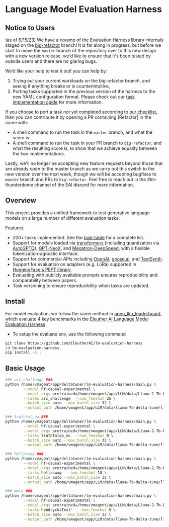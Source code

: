 # Language Model Evaluation Harness

## Notice to Users
(as of 6/15/23)
We have a revamp of the Evaluation Harness library internals staged on the [big-refactor](https://github.com/EleutherAI/lm-evaluation-harness/tree/big-refactor) branch! It is far along in progress, but before we start to move the `master` branch of the repository over to this new design with a new version release, we'd like to ensure that it's been tested by outside users and there are no glaring bugs.

We’d like your help to test it out! you can help by:
1. Trying out your current workloads on the big-refactor branch, and seeing if anything breaks or is counterintuitive,
2. Porting tasks supported in the previous version of the harness to the new YAML configuration format. Please check out our [task implementation guide](https://github.com/EleutherAI/lm-evaluation-harness/blob/big-refactor/docs/new_task_guide.md) for more information.

If you choose to port a task not yet completed according to [our checklist](https://github.com/EleutherAI/lm-evaluation-harness/blob/big-refactor/lm_eval/tasks/README.md), then you can contribute it by opening a PR containing [Refactor] in the name with: 
- A shell command to run the task in the `master` branch, and what the score is
- A shell command to run the task in your PR branch to `big-refactor`, and what the resulting score is, to show that we achieve equality between the two implementations.

Lastly, we'll no longer be accepting new feature requests beyond those that are already open to the master branch as we carry out this switch to the new version over the next week, though we will be accepting bugfixes to `master` branch and PRs to `big-refactor`. Feel free to reach out in the #lm-thunderdome channel of the EAI discord for more information.


## Overview

This project provides a unified framework to test generative language models on a large number of different evaluation tasks.

Features:

- 200+ tasks implemented. See the [task-table](./docs/task_table.md) for a complete list.
- Support for models loaded via [transformers](https://github.com/huggingface/transformers/) (including quantization via [AutoGPTQ](https://github.com/PanQiWei/AutoGPTQ)), [GPT-NeoX](https://github.com/EleutherAI/gpt-neox), and [Megatron-DeepSpeed](https://github.com/microsoft/Megatron-DeepSpeed/), with a flexible tokenization-agnostic interface.
- Support for commercial APIs including [OpenAI](https://openai.com), [goose.ai](https://goose.ai), and [TextSynth](https://textsynth.com/).
- Support for evaluation on adapters (e.g. LoRa) supported in [HuggingFace's PEFT library](https://github.com/huggingface/peft).
- Evaluating with publicly available prompts ensures reproducibility and comparability between papers.
- Task versioning to ensure reproducibility when tasks are updated.

## Install

For model evaluation, we follow the same method in [open_llm_leaderboard](https://huggingface.co/spaces/HuggingFaceH4/open_llm_leaderboard), which evaluate 4 key benchmarks in the [Eleuther AI Language Model Evaluation Harness](https://github.com/EleutherAI/lm-evaluation-harness).

- To setup the evaluate env, use the following command
```bash
git clone https://github.com/EleutherAI/lm-evaluation-harness
cd lm-evaluation-harness
pip install -e .
```

## Basic Usage

```bash
### arc_challenge ###
python /home/vmagent/app/deltatuner/lm-evaluation-harness/main.py \
        --model hf-causal-experimental \
        --model_args pretrained=/home/vmagent/app/LLM/data/Llama-2-7b-hf,peft=/home/vmagent/app/LLM/data/llama-7b-delta-tune,use_accelerate=True,delta=/home/vmagent/app/LLM/data/llama-7b-delta-tune/best_model_structure.txt \
        --tasks arc_challenge  --num_fewshot 25 \
        --batch_size auto --max_batch_size 32 \
        --output_path /home/vmagent/app/LLM/data/llama-7b-delta-tune/llama2-7b-delta-arc_challenge

### truthful_qa ###
python /home/vmagent/app/deltatuner/lm-evaluation-harness/main.py \
        --model hf-causal-experimental \
        --model_args pretrained=/home/vmagent/app/LLM/data/Llama-2-7b-hf,peft=/home/vmagent/app/LLM/data/llama-7b-delta-tune,use_accelerate=True,delta=/home/vmagent/app/LLM/data/llama-7b-delta-tune/best_model_structure.txt \
        --tasks truthfulqa_mc  --num_fewshot 0 \
        --batch_size auto --max_batch_size 32 \
        --output_path /home/vmagent/app/LLM/data/llama-7b-delta-tune/llama2-7b-delta-truthqa

### hellaswag ###
python /home/vmagent/app/deltatuner/lm-evaluation-harness/main.py \
        --model hf-causal-experimental \
        --model_args pretrained=/home/vmagent/app/LLM/data/Llama-2-7b-hf,peft=/home/vmagent/app/LLM/data/llama-7b-delta-tune,use_accelerate=True,delta=/home/vmagent/app/LLM/data/llama-7b-delta-tune/best_model_structure.txt \
        --tasks hellaswag  --num_fewshot 10 \
        --batch_size auto --max_batch_size 32 \
        --output_path /home/vmagent/app/LLM/data/llama-7b-delta-tune/llama2-7b-delta-hellaswag

### mmlu ###
python /home/vmagent/app/deltatuner/lm-evaluation-harness/main.py \
        --model hf-causal-experimental \
        --model_args pretrained=/home/vmagent/app/LLM/data/Llama-2-7b-hf,peft=/home/vmagent/app/LLM/data/llama-7b-delta-tune,use_accelerate=True,delta=/home/vmagent/app/LLM/data/llama-7b-delta-tune/best_model_structure.txt \
        --tasks hendrycksTest*  --num_fewshot 5 \
        --batch_size auto --max_batch_size 32 \
        --output_path /home/vmagent/app/LLM/data/llama-7b-delta-tune/llama2-7b-delta-mmlu
```
